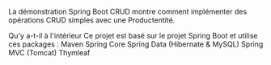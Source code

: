 La démonstration Spring Boot CRUD montre comment implémenter des opérations CRUD simples avec une Productentité.

Qu'y a-t-il à l'intérieur
Ce projet est basé sur le projet Spring Boot et utilise ces packages :
Maven
Spring Core
Spring Data (Hibernate & MySQL)
Spring MVC (Tomcat)
Thymleaf
